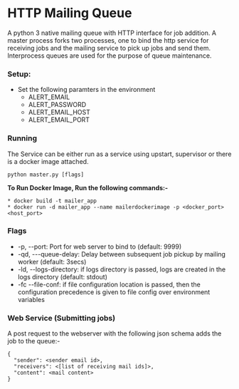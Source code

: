 # HTTP Mailing Queue
A python 3 native mailing queue with HTTP interface for job addition. A master process forks two processes, one to bind 
the http service for receiving jobs and the mailing service to pick up jobs and send them. Interprocess queues are used for
the purpose of queue maintenance.

### Setup:
* Set the following paramters in the environment
  * ALERT_EMAIL
  * ALERT_PASSWORD
  * ALERT_EMAIL_HOST
  * ALERT_EMAIL_PORT

### Running
The Service can be either run as a service using upstart, supervisor or there is a docker image attached.
```
python master.py [flags]
```
<strong>To Run Docker Image, Run the following commands:-  </strong>
```
* docker build -t mailer_app
* docker run -d mailer_app --name mailerdockerimage -p <docker_port><host_port>
```
### Flags
* -p, --port: Port for web server to bind to (default: 9999)
* -qd, ---queue-delay: Delay between subsequent job pickup by mailing worker (default: 3secs)
* -ld, --logs-directory: if logs directory is passed, logs are created in the logs directory (default: stdout)
* -fc  --file-conf: if file configuration location is passed, then the configuration precedence is given to file config over environment variables

### Web Service (Submitting jobs)
A post request to the webserver with the following json schema adds the job to the queue:-
```
{
  "sender": <sender email id>,
  "receivers": <[list of receiving mail ids]>,
  "content": <mail content>
}
```
